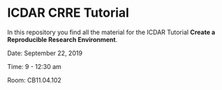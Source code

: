 # ICDAR CRRE Tutorial

In this repository you find all the material for the ICDAR Tutorial **Create a Reproducible Research Environment**.

Date: September 22, 2019

Time: 9 - 12:30 am

Room: CB11.04.102
